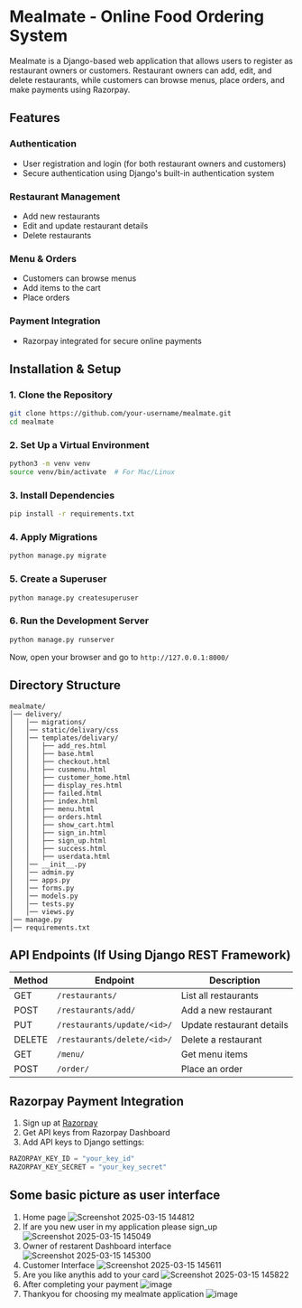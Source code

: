 # Mealmate - Online Food Ordering System

Mealmate is a Django-based web application that allows users to register as restaurant owners or customers. Restaurant owners can add, edit, and delete restaurants, while customers can browse menus, place orders, and make payments using Razorpay.

## Features

### **Authentication**
- User registration and login (for both restaurant owners and customers)
- Secure authentication using Django's built-in authentication system

### **Restaurant Management**
- Add new restaurants
- Edit and update restaurant details
- Delete restaurants

### **Menu & Orders**
- Customers can browse menus
- Add items to the cart
- Place orders

### **Payment Integration**
- Razorpay integrated for secure online payments

## Installation & Setup

### **1. Clone the Repository**
```sh
git clone https://github.com/your-username/mealmate.git
cd mealmate
```

### **2. Set Up a Virtual Environment**
```sh
python3 -m venv venv
source venv/bin/activate  # For Mac/Linux
```

### **3. Install Dependencies**
```sh
pip install -r requirements.txt
```

### **4. Apply Migrations**
```sh
python manage.py migrate
```

### **5. Create a Superuser**
```sh
python manage.py createsuperuser
```

### **6. Run the Development Server**
```sh
python manage.py runserver
```

Now, open your browser and go to `http://127.0.0.1:8000/`

## Directory Structure
```
mealmate/
│── delivery/
│   │── migrations/
│   │── static/delivary/css
│   │── templates/delivary/
│   │   ├── add_res.html
│   │   ├── base.html
│   │   ├── checkout.html
│   │   ├── cusmenu.html
│   │   ├── customer_home.html
│   │   ├── display_res.html
│   │   ├── failed.html
│   │   ├── index.html
│   │   ├── menu.html
│   │   ├── orders.html
│   │   ├── show_cart.html
│   │   ├── sign_in.html
│   │   ├── sign_up.html
│   │   ├── success.html
│   │   ├── userdata.html
│   │── __init__.py
│   │── admin.py
│   │── apps.py
│   │── forms.py
│   │── models.py
│   │── tests.py
│   │── views.py
│── manage.py
│── requirements.txt
```

## API Endpoints (If Using Django REST Framework)
| Method | Endpoint | Description |
|--------|----------------|--------------------------------|
| GET | `/restaurants/` | List all restaurants |
| POST | `/restaurants/add/` | Add a new restaurant |
| PUT | `/restaurants/update/<id>/` | Update restaurant details |
| DELETE | `/restaurants/delete/<id>/` | Delete a restaurant |
| GET | `/menu/` | Get menu items |
| POST | `/order/` | Place an order |

## Razorpay Payment Integration
1. Sign up at [Razorpay](https://razorpay.com/)
2. Get API keys from Razorpay Dashboard
3. Add API keys to Django settings:
```python
RAZORPAY_KEY_ID = "your_key_id"
RAZORPAY_KEY_SECRET = "your_key_secret"
```

## Some basic picture as user interface
1. Home page
   ![Screenshot 2025-03-15 144812](https://github.com/user-attachments/assets/766fe4ce-5235-49a7-b8c4-ad6b1c2f1717)
2. If are you new user in my application please sign_up
   ![Screenshot 2025-03-15 145049](https://github.com/user-attachments/assets/77dbe1a8-0589-4df1-9d04-54579d44dcac)
3. Owner of restarent Dashboard interface
   ![Screenshot 2025-03-15 145300](https://github.com/user-attachments/assets/104d2b3f-ae01-44e1-9b1f-c61b146b76bf)
4. Customer Interface
   ![Screenshot 2025-03-15 145611](https://github.com/user-attachments/assets/fed8cdc0-3da7-41c8-857e-fec2f870ca01)
5. Are you like anythis add to your card
   ![Screenshot 2025-03-15 145822](https://github.com/user-attachments/assets/cd9e7b7c-8ef6-4d3a-947c-aca5e7929fe8)
6. After completing your payment
   ![image](https://github.com/user-attachments/assets/240e7b0f-b11e-49c8-82e4-9874d1125eaf)
7. Thankyou for choosing my mealmate application
   ![image](https://github.com/user-attachments/assets/b5234311-7738-4465-953c-21ce306e2ebb)







